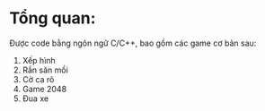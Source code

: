 # Tổng quan:
Được code bằng ngôn ngữ C/C++, bao gồm các game cơ bản sau:
  1. Xếp hình
  2. Rắn săn mồi
  3. Cờ ca rô
  4. Game 2048
  5. Đua xe
